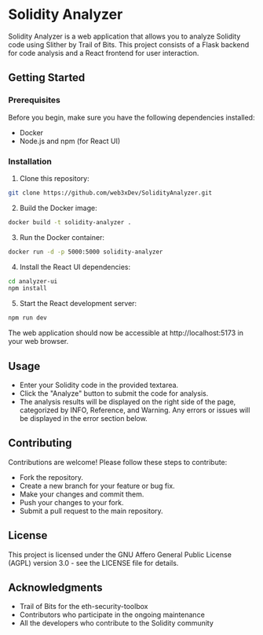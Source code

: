 # Solidity Analyzer

Solidity Analyzer is a web application that allows you to analyze Solidity code using Slither by Trail of Bits. This project consists of a Flask backend for code analysis and a React frontend for user interaction.

## Getting Started

### Prerequisites

Before you begin, make sure you have the following dependencies installed:

- Docker
- Node.js and npm (for React UI)

### Installation

1. Clone this repository:

```bash
git clone https://github.com/web3xDev/SolidityAnalyzer.git
```

2. Build the Docker image:

```bash
docker build -t solidity-analyzer .
```

3. Run the Docker container:

```bash
docker run -d -p 5000:5000 solidity-analyzer
```

4. Install the React UI dependencies:

```bash
cd analyzer-ui
npm install
```

5. Start the React development server:

```bash
npm run dev
```

The web application should now be accessible at http://localhost:5173 in your web browser.

## Usage

- Enter your Solidity code in the provided textarea.
- Click the "Analyze" button to submit the code for analysis.
- The analysis results will be displayed on the right side of the page, categorized by INFO, Reference, and Warning. Any errors or issues will be displayed in the error section below.

## Contributing

Contributions are welcome! Please follow these steps to contribute:

- Fork the repository.
- Create a new branch for your feature or bug fix.
- Make your changes and commit them.
- Push your changes to your fork.
- Submit a pull request to the main repository.

## License

This project is licensed under the GNU Affero General Public License (AGPL) version 3.0 - see the LICENSE file for details.

## Acknowledgments

- Trail of Bits for the eth-security-toolbox
- Contributors who participate in the ongoing maintenance
- All the developers who contribute to the Solidity community
